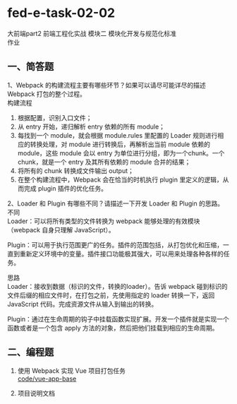 # fed-e-task-02-02
大前端part2 前端工程化实战
模块二 模块化开发与规范化标准  
作业

## 一、简答题
1、Webpack 的构建流程主要有哪些环节？如果可以请尽可能详尽的描述 Webpack 打包的整个过程。  
构建流程  
1. 根据配置，识别入口文件；
2. 从 entry 开始，递归解析 entry 依赖的所有 module；
3. 每找到一个 module，就会根据 module.rules 里配置的 Loader 规则进行相应的转换处理，对 module 进行转换后，再解析出当前 module 依赖的 module，这些 module 会以 entry 为单位进行分组，即为一个chunk。一个chunk，就是一个 entry 及其所有依赖的 module 合并的结果；
4. 将所有的 chunk 转换成文件输出 output；
5. 在整个构建流程中，Webpack 会在恰当的时机执行 plugin 里定义的逻辑，从而完成 plugin 插件的优化任务。

2、Loader 和 Plugin 有哪些不同？请描述一下开发 Loader 和 Plugin 的思路。  
不同  
Loader：可以将所有类型的文件转换为 webpack 能够处理的有效模块（webpack 自身只理解 JavaScript）。

Plugin：可以用于执行范围更广的任务。插件的范围包括，从打包优化和压缩，一直到重新定义环境中的变量。插件接口功能极其强大，可以用来处理各种各样的任务。

思路  
Loader：接收到数据（标识的文件，转换的loader）。告诉 webpack 碰到标识的文件后缀的相应文件时，在打包之前，先使用指定的 loader 转换一下，返回 JavaScript 代码。完成资源文件从输入到输出的转换。

Plugin：通过在生命周期的钩子中挂载函数实现扩展。开发一个插件就是实现一个函数或者是一个包含 apply 方法的对象，然后把他们挂载到相应的生命周期。

## 二、编程题
1. 使用 Webpack 实现 Vue 项目打包任务  
[code/vue-app-base](https://github.com/shissan/lagou-web/tree/master/task/fed-e-task-02-02/code/vue-app-base)

2. 项目说明文档
